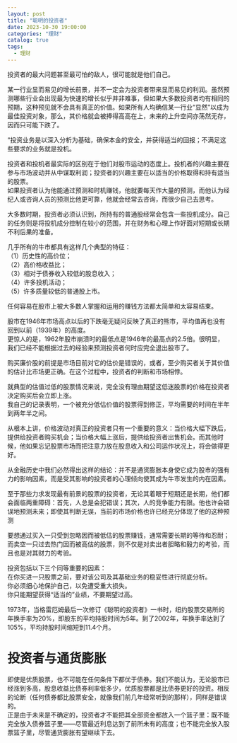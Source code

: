 ```yaml
---
layout: post
title: "聪明的投资者"
date: 2023-10-30 19:00:00
categories: "理财"
catalog: true
tags:
  - 理财
---
```


投资者的最大问题甚至最可怕的敌人，很可能就是他们自己。  

某一行业显而易见的增长前景，并不一定会为投资者带来显而易见的利润。虽然预测哪些行业会出现最为快速的增长似乎并非难事，但如果大多数投资者均有相同的预期，这种预见就不会具有真正的价值。如果所有人均确信某一行业“显然”以成为最佳投资对象，那么，其价格就会被捧得高高在上，未来的上升空间亦荡然无存，因而只可能下跌了。  

“投资业务是以深入分析为基础，确保本金的安全，并获得适当的回报；不满足这些要求的业务就是投机。   

投资者和投机者最实际的区别在于他们对股市运动的态度上。投机者的兴趣主要在参与市场波动并从中谋取利润；投资者的兴趣主要在以适当的价格取得和持有适当的股票。  
如果投资者认为他能通过预测和时机赚钱，他就要每天作大量的预测，而他认为经纪人或咨询人员的预测比他更可靠，他就会经常去咨询，而很少自己去思考。 

大多数时期，投资者必须认识到，所持有的普通股经常会包含一些投机成分。自己的任务则是将投机成分控制在较小的范围，并在财务和心理上作好面对短期或长期不利后果的准备。  

几乎所有的牛市都具有这样几个典型的特征：  
（1）历史性的高价位；  
（2）高价格收益比；  
（3）相对于债券收入较低的股息收入；  
（4）许多投机活动；  
（5）许多质量较低的普通股上市。  

任何容易在股市上被大多数人掌握和运用的赚钱方法都太简单和太容易结束。  

股市在1946年市场高点以后的下跌毫无疑问反映了真正的熊市，平均值再也没有回到以前（1939年）的高度。  
更惊人的是，1962年股市崩溃时的最低点是1946年的最高点的2.5倍。很明显，我们已经不能根据过去的经验来预测投资者何时应完全退出股市了。   

购买廉价股的前提是市场目前对它的估价是错误的，或者，至少购买者关于其价值的估计比市场更正确。在这个过程中，投资者的判断和市场相悖。   

就典型的估值过低的股票情况来说，完全没有理由期望这低迷股票的价格在投资者决定购买后会立即上涨。   
我自己的记录表明，一个被充分低估价值的股票得到修正，平均需要的时间在半年到两年半之间。  

从根本上讲，价格波动对真正的投资者只有一个重要的意义：当价格大幅下跌后，提供给投资者购买机会；当价格大幅上涨后，提供给投资者出售机会。而其他时候，他如果忘记股票市场而把注意力放在股息收入和公司运作状况上，将会做得更好。   

从金融历史中我们必然得出这样的结论：并不是通货膨胀本身使它成为股市的强有力的影响因素，而是受其影响的投资者的心理倾向使其成为牛市发生的内在因素。   


至于那些力求发现最有前景的股票的投资者，无论其着眼于短期还是长期，他们都会面临两重障碍：首先，人总是会犯错误；其次，人的竞争能力有限。他也许会错误地预测未来；即使其判断无误，当前的市场价格也许已经充分体现了他的这种预测  

要想通过买入一只受到忽略因而被低估的股票赚钱，通常需要长期的等待和忍耐；而卖空一只过去热门因而被高估的股票，则不仅是对卖出者胆略和毅力的考验，而且也是对其财力的考验。   

投资包括以下三个同等重要的因素：   
在你买进一只股票之前，要对该公司及其基础业务的稳妥性进行彻底分析。   
你必须细心地保护自己，以免遭受重大损失。   
你只能期望获得“适当的”业绩，不要期望过高。  

1973年，当格雷厄姆最后一次修订《聪明的投资者》一书时，纽约股票交易所的年换手率为20%，即股东的平均持股时间为5年。到了2002年，年换手率达到了105%，平均持股时间缩短到11.4个月。  

# 投资者与通货膨胀  
即使是优质股票，也不可能在任何条件下都优于债券。我们不能认为，无论股市已经涨到多高，股息收益比债券利率低多少，优质股票都是比债券更好的投资。相反的论断（任何债券都比股票安全，就像我们前几年经常听到的那样），同样是错误的。  
正是由于未来是不确定的，投资者才不能把其全部资金都放入一个篮子里：既不能完全放入债券篮子里——尽管最近利息达到了前所未有的高度；也不能完全放入股票篮子里，尽管通货膨胀有望继续下去。   
